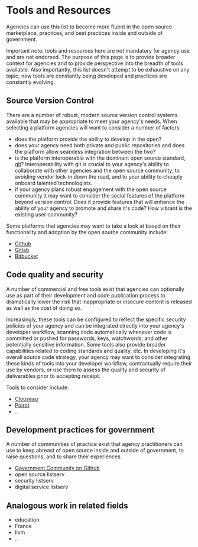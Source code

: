# Tools and Resources

Agencies can use this list to become more fluent in the open source marketplace, practices, and best practices inside and outside of government.

Important note: tools and resources here are not mandatory for agency use and are not endorsed.  The purpose of this page is to provide broader context for agencies and to provide perspective into the breadth of tools available.  Also importantly, this list doesn't attempt to be exhaustive on any topic; new tools are constantly being developed and practices are constantly evolving.


## Source Version Control
There are a number of robust, modern source version control systems available that may be appropriate to meet your agency's needs. When selecting a platform agencies will want to consider a number of factors:
- does the platform provide the ability to develop in the open?
- does your agency need both private and public repositories and does the platform allow seamless integration between the two? 
- is the platform interoperable with the dominant open source standard, [git](https://git-scm.com/)? Interoperability with git is crucial to your agency's ability to collaborate with other agencies and the open source community, to avoiding vendor lock-in down the road, and to your ability to cheaply onboard talented technologists.
- if your agency plans robust engagement with the open source community it may want to consider the social features of the platform beyond version control. Does it provide features that will enhance the ability of your agency to promote and share it's code? How vibrant is the existing user community?

Some platforms that agencies may want to take a look at based on their functionality and adoption by the open source community include:
- [Github](https://github.com)
- [Gitlab](https://gitlab.com)
- [Bitbucket](https://bitbucket.org)

## Code quality and security
A number of commercial and free tools exist that agencies can optionally use as part of their development and code publication process to dramatically lower the risk that inappropriate or insecure content is released as well as the cost of doing so. 

Increasingly, these tools can be configured to reflect the specific security policies of your agency and can be integrated directly into your agency's developer workflow, scanning code automatically whenever code is committed or pushed for passwords, keys, watchwords, and other potentially sensitive information.  Some tools also provide broader capabilities related to coding standards and quality, etc.  In developing it's overall source code strategy, your agency may want to consider integrating these kinds of tools into your developer workflow, contractually require their use by vendors, or use them to assess the quality and security of deliverables prior to accepting receipt. 

Tools to consider include:
- [Clouseau](https://github.com/cfpb/clouseau)
- [Poirot](https://github.com/emanuelfeld/poirot)
- ..


## Development practices for government
A number of communities of practice exist that agency practitioners can use to keep abreast of open source inside and outside of government, to raise questions, and to share their experiences.
- [Government Community on Github](https://github.com/government/welcome#readme)
- open source listserv
- security listserv
- digital service listserv

## Analogous work in related fields
- education
- France
- llvm
- ..
